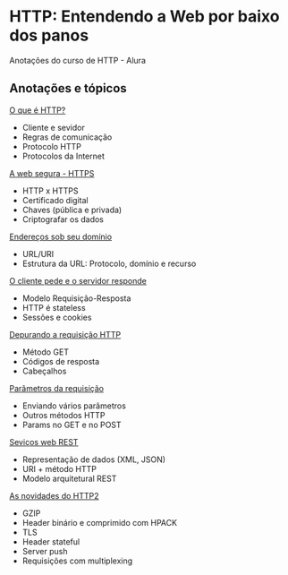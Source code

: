 # HTTP: Entendendo a Web por baixo dos panos
Anotações do curso de HTTP - Alura

## Anotações e tópicos
[O que é HTTP?](https://maze-expert-ccc.notion.site/01-O-que-HTTP-f46ddff14a2f48c09d8d5fc4a957d2e6)
- Cliente e sevidor
- Regras de comunicação
- Protocolo HTTP
- Protocolos da Internet

[A web segura - HTTPS](https://maze-expert-ccc.notion.site/02-HTTPS-Web-segura-2610b62a84014a9cb65e4ab6551d524f)
- HTTP x HTTPS
- Certificado digital
- Chaves (pública e privada)
- Criptografar os dados

[Endereços sob seu domínio](https://maze-expert-ccc.notion.site/03-Endere-os-sob-seu-dom-nio-b9fab4300e674ea791d345debb998587)
- URL/URI
- Estrutura da URL: Protocolo, domínio e recurso

[O cliente pede e o servidor responde](https://maze-expert-ccc.notion.site/04-O-cliente-pede-e-o-servidor-responde-7ec25e45e2f2425ea51a92d7ffd515e4)
- Modelo Requisição-Resposta
- HTTP é stateless
- Sessões e cookies

[Depurando a requisição HTTP](https://maze-expert-ccc.notion.site/05-Depurando-a-requisi-o-HTTP-4eb69a7d70a04cd181b72dadc56314bc)
- Método GET
- Códigos de resposta
- Cabeçalhos

[Parâmetros da requisição](https://maze-expert-ccc.notion.site/06-Par-metros-da-requisi-o-b2f63e9274e84008834a7c3855ac44d6)
- Enviando vários parâmetros
- Outros métodos HTTP
- Params no GET e no POST

[Seviços web REST](https://maze-expert-ccc.notion.site/07-Servi-os-na-web-com-REST-d249be66696e42e0831554e3d7aa6e01)
- Representação de dados (XML, JSON)
- URI + método HTTP
- Modelo arquitetural REST

[As novidades do HTTP2](https://maze-expert-ccc.notion.site/08-HTTP2-web-mais-segura-0b01c335d88e4077bb5579a72a081f18)
- GZIP
- Header binário e comprimido com HPACK
- TLS
- Header stateful
- Server push
- Requisições com multiplexing